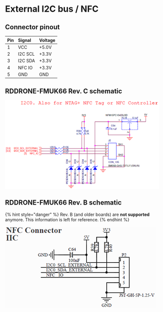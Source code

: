 # External I2C bus / NFC

## Connector pinout

| Pin | Signal | Voltage |
| :--- | :--- | :--- |
| 1 | VCC | +5.0V |
| 2 | I2C SCL | +3.3V |
| 3 | I2C SDA | +3.3V |
| 4 | NFC IO | +3.3V |
| 5 | GND | GND |

## RDDRONE-FMUK66 Rev. C schematic

![](../../.gitbook/assets/c-i2c.png)

## RDDRONE-FMUK66 Rev. B schematic

{% hint style="danger" %}
Rev. B \(and older boards\) are **not supported** anymore. This information is left for reference.
{% endhint %}

![](../../.gitbook/assets/nfc-i2c%20%281%29.png)

